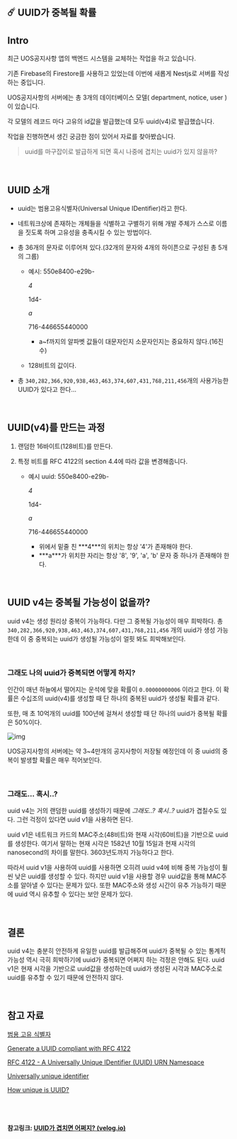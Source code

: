 ## ☄️ UUID가 중복될 확률

## Intro

최근 UOS공지사항 앱의 백엔드 시스템을 교체하는 작업을 하고 있습니다.

기존 Firebase의 Firestore를 사용하고 있었는데 이번에 새롭게 Nestjs로 서버를 작성하는 중입니다.

UOS공지사항의 서버에는 총 3개의 데이터베이스 모델( department, notice, user )이 있습니다.

각 모델의 레코드 마다 고유의 id값을 발급했는데 모두 uuid(v4)로 발급했습니다.

작업을 진행하면서 생긴 궁금한 점이 있어서 자료를 찾아봤습니다.

> uuid를 마구잡이로 발급하게 되면 혹시 나중에 겹치는 uuid가 있지 않을까?

<br>

## UUID 소개

- uuid는 범용고유식별자(Universal Unique IDentifier)라고 한다.

- 네트워크상에 존재하는 개체들을 식별하고 구별하기 위해 개발 주체가 스스로 이름을 짓도록 하며 고유성을 충족시킬 수 있는 방법이다.

- 총 36개의 문자로 이루어져 있다.(32개의 문자와 4개의 하이픈으로 구성된 총 5개의 그룹)

  - 예시: 550e8400-e29b-

    *4*

    1d4-

    *a*

    716-446655440000

    - a~f까지의 알파벳 값들이 대문자인지 소문자인지는 중요하지 않다.(16진수)

  - 128비트의 값이다.

- 총 `340,282,366,920,938,463,463,374,607,431,768,211,456`개의 사용가능한 UUID가 있다고 한다...

<br>

## UUID(v4)를 만드는 과정

1. 랜덤한 16바이트(128비트)를 만든다.

2. 특정 비트를 RFC 4122의 section 4.4에 따라 값을 변경해줍니다.

   - 예시 uuid: 550e8400-e29b-

     *4*

     1d4-

     *a*

     716-446655440000

     - 위에서 밑줄 친 ***4\***의 위치는 항상 '4'가 존재해야 한다.
     - ***a\***가 위치한 자리는 항상 '8', '9', 'a', 'b' 문자 중 하나가 존재해야 한다.

<br>

## UUID v4는 중복될 가능성이 없을까?

uuid v4는 생성 원리상 중복이 가능하다. 다만 그 중복될 가능성이 매우 희박하다. 총 `340,282,366,920,938,463,463,374,607,431,768,211,456` 개의 uuid가 생성 가능한데 이 중 중복되는 uuid가 생성될 가능성이 얼핏 봐도 희박해보인다.

<br>

### 그래도 나의 uuid가 중복되면 어떻게 하지?

인간이 매년 하늘에서 떨어지는 운석에 맞을 확률이 `0.00000000006` 이라고 한다. 이 확률은 수십조의 uuid(v4)를 생성할 때 단 하나의 중복된 uuid가 생성될 확률과 같다.

또한, 매 초 10억개의 uuid를 100년에 걸쳐서 생성할 때 단 하나의 uuid가 중복될 확률은 50%이다.

![img](https://miro.medium.com/max/1400/1*nAyhwGzJghFJRfFm5pykYA.png)

UOS공지사항의 서버에는 약 3~4만개의 공지사항이 저장될 예정인데 이 중 uuid의 중복이 발생할 확률은 매우 적어보인다.

<br>

### 그래도... 혹시..?

uuid v4는 거의 랜덤한 uuid를 생성하기 때문에 *그래도..? 혹시..?* uuid가 겹칠수도 있다. 그런 걱정이 있다면 uuid v1을 사용하면 된다.

uuid v1은 네트워크 카드의 MAC주소(48비트)와 현재 시각(60비트)을 기반으로 uuid를 생성한다. 여기서 말하는 현재 시각은 1582년 10월 15일과 현재 시각의 nanosecond의 차이를 말한다. 3603년도까지 가능하다고 한다.

따라서 uuid v1을 사용하여 uuid를 사용하면 오히려 uuid v4에 비해 중복 가능성이 훨씬 낮은 uuid를 생성할 수 있다. 하지만 uuid v1을 사용할 경우 uuid값을 통해 MAC주소를 알아낼 수 있다는 문제가 있다. 또한 MAC주소와 생성 시간이 유추 가능하기 때문에 uuid 역시 유추할 수 있다는 보안 문제가 있다.

<br>

## 결론

uuid v4는 충분히 안전하게 유일한 uuid를 발급해주며 uuid가 중복될 수 있는 통계적 가능성 역시 극히 희박하기에 uuid가 중복되면 어쩌지 하는 걱정은 안해도 된다. uuid v1은 현재 시각을 기반으로 uuid값을 생성하는데 uuid가 생성된 시각과 MAC주소로 uuid를 유추할 수 있기 때문에 안전하지 않다.

<br>

## 참고 자료

[범용 고유 식별자](https://ko.wikipedia.org/wiki/범용_고유_식별자)

[Generate a UUID compliant with RFC 4122](https://www.cryptosys.net/pki/uuid-rfc4122.html)

[RFC 4122 - A Universally Unique IDentifier (UUID) URN Namespace](https://tools.ietf.org/html/rfc4122#section-4.1.3)

[Universally unique identifier](https://en.wikipedia.org/w/index.php?title=Universally_unique_identifier&oldid=755882275#Random_UUID_probability_of_duplicates)

[How unique is UUID?](https://stackoverflow.com/questions/1155008/how-unique-is-uuid)

<br>

<br>

#### 참고링크: [UUID가 겹치면 어쩌지? (velog.io)](https://velog.io/@koreanhole/UUID가-겹치면-어쩌지)

<br>